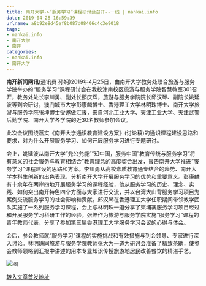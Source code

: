 ```yaml
---
title: 南开大学->“服务学习”课程研讨会召开--一线 | nankai.info
date: 2019-04-28 16:59:39
urlname: a8b92e8d45ef8b087d08406c4c3e9018
tags: 
- nankai.info
- 南开大学
- 南开
categories:
- nankai.info
- 南开大学
---
```


**南开新闻网讯**(通讯员 孙娴)2019年4月25日，由南开大学教务处联合旅游与服务学院举办的“服务学习”课程研讨会在我校津南校区旅游与服务学院智慧教室301召开，教务处处长李川勇、副处长邵庆辉，旅游与服务学院院长邱汉琴、副院长姚延波等到会研讨，澳门城市大学彭康麟博士、香港理工大学林明珠博士、南开大学旅游与服务学院张坤博士受邀做汇报，来自河北工业大学、天津工业大学、天津武警后勤学院、南开大学各学院的近30名教师参加会议。

此次会议围绕落实《南开大学通识教育建设方案》(讨论稿)的通识课程建设思路和要求，对为什么开展服务学习、如何开展服务学习进行专题研讨。

会上，姚延波从南开大学“允公允能”“知中国，服务中国”教育传统与服务学习“将有意义的社会服务与教育相结合”教育理念的高度契合出发，报告南开大学推进“服务学习”课程建设的思路和方案。李川勇从高校素质教育通专结合的趋势、南开大学本科生创新的出色表现，分析南开大学开展服务学习的优势和重要意义。彭康麟有十余年在两岸四地开展服务学习的课程经验，他从服务学习的历史、理念、实践、如何突出南开特色四个方面与大家进行交流，并以台湾大山背服务学习项目为案例交流服务学习的社会影响和贡献。邱汉琴在香港理工大学任职期间带领教学团队实施了一系列服务学习课程，会上与林明珠一道分享了柬埔寨服务学习项目经过和开展服务学习科研工作的经验。张坤作为旅游与服务学院实施“服务学习”课程的青年教师代表，分享了参加第三届香港理工大学服务学习会议的心得与体会。

会后，参会教师就“服务学习”课程的实施挑战和有效措施与到会领导、专家进行深入讨论。林明珠同旅游与服务学院教师张大为一道为研讨会准备了精致茶歇，使参会教师领略到汇报中讲述的用本专业知识传授旅游地居民改善餐饮的精湛手艺。

![图](http://news.nankai.edu.cn/pic/0/00/35/11/351147_192328.png)

[转入文章首发地址](http://news.nankai.edu.cn/zhxw/system/2019/04/26/000447297.shtml)